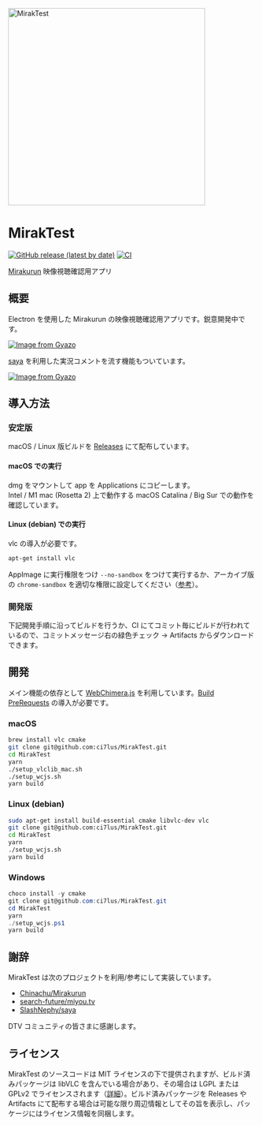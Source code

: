 <img src="https://i.gyazo.com/80257305e2201aa84839ab568c60b4cb.png" alt="MirakTest" width="400px" />

# MirakTest

[![GitHub release (latest by date)](https://img.shields.io/github/v/release/ci7lus/MirakTest)](https://github.com/ci7lus/MirakTest/releases)
[![CI](https://github.com/ci7lus/MirakTest/actions/workflows/ci.yml/badge.svg)](https://github.com/ci7lus/MirakTest/actions/workflows/ci.yml)

[Mirakurun](https://github.com/Chinachu/Mirakurun) 映像視聴確認用アプリ

## 概要

Electron を使用した Mirakurun の映像視聴確認用アプリです。鋭意開発中です。<br />

[![Image from Gyazo](https://i.gyazo.com/bddde5c07be29c548ad9a10f16a1d5c2.jpg)](https://gyazo.com/bddde5c07be29c548ad9a10f16a1d5c2)

[saya](https://github.com/SlashNephy/saya) を利用した実況コメントを流す機能もついています。

[![Image from Gyazo](https://i.gyazo.com/582a518d615e042394ade5fe7bcfcf3f.jpg)](https://gyazo.com/582a518d615e042394ade5fe7bcfcf3f)

## 導入方法

### 安定版

macOS / Linux 版ビルドを [Releases](https://github.com/ci7lus/MirakTest/releases) にて配布しています。

#### macOS での実行

dmg をマウントして app を Applications にコピーします。<br />
Intel / M1 mac (Rosetta 2) 上で動作する macOS Catalina / Big Sur での動作を確認しています。

#### Linux (debian) での実行

vlc の導入が必要です。

```bash
apt-get install vlc
```

AppImage に実行権限をつけ `--no-sandbox` をつけて実行するか、アーカイブ版の `chrome-sandbox` を適切な権限に設定してください（[参考](https://github.com/Revolutionary-Games/Thrive/issues/749)）。

### 開発版

下記開発手順に沿ってビルドを行うか、CI にてコミット毎にビルドが行われているので、コミットメッセージ右の緑色チェック → Artifacts からダウンロードできます。

## 開発

メイン機能の依存として [WebChimera.js](https://github.com/RSATom/WebChimera.js) を利用しています。[Build PreRequests](https://github.com/RSATom/WebChimera.js#build-prerequisites) の導入が必要です。

### macOS

```bash
brew install vlc cmake
git clone git@github.com:ci7lus/MirakTest.git
cd MirakTest
yarn
./setup_vlclib_mac.sh
./setup_wcjs.sh
yarn build
```

### Linux (debian)

```bash
sudo apt-get install build-essential cmake libvlc-dev vlc
git clone git@github.com:ci7lus/MirakTest.git
cd MirakTest
yarn
./setup_wcjs.sh
yarn build
```

### Windows

```powershell
choco install -y cmake
git clone git@github.com:ci7lus/MirakTest.git
cd MirakTest
yarn
./setup_wcjs.ps1
yarn build
```

## 謝辞

MirakTest は次のプロジェクトを利用/参考にして実装しています。

- [Chinachu/Mirakurun](https://github.com/Chinachu/Mirakurun)
- [search-future/miyou.tv](https://github.com/search-future/miyou.tv)
- [SlashNephy/saya](https://github.com/SlashNephy/saya)

DTV コミュニティの皆さまに感謝します。

## ライセンス

MirakTest のソースコードは MIT ライセンスの下で提供されますが、ビルド済みパッケージは libVLC を含んでいる場合があり、その場合は LGPL または GPLv2 でライセンスされます（[詳細](https://wiki.videolan.org/Frequently_Asked_Questions/)）。ビルド済みパッケージを Releases や Artifacts にて配布する場合は可能な限り周辺情報としてその旨を表示し、パッケージにはライセンス情報を同梱します。

